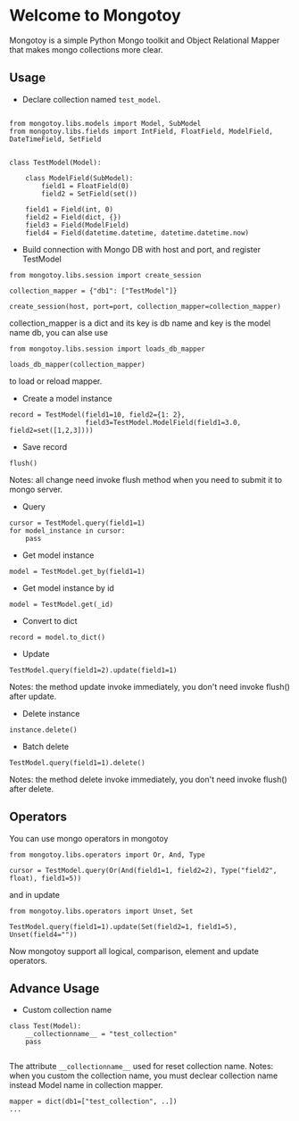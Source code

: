 # Welcome to Mongotoy

Mongotoy is a simple Python Mongo toolkit and Object Relational Mapper that makes mongo collections more clear.

## Usage

* Declare collection named `test_model`.

```

from mongotoy.libs.models import Model, SubModel
from mongotoy.libs.fields import IntField, FloatField, ModelField, DateTimeField, SetField


class TestModel(Model):

	class ModelField(SubModel):
		field1 = FloatField(0)
		field2 = SetField(set())

	field1 = Field(int, 0)
	field2 = Field(dict, {})
	field3 = Field(ModelField)
	field4 = Field(datetime.datetime, datetime.datetime.now)

```

* Build connection with Mongo DB with host and port, and register TestModel

```
from mongotoy.libs.session import create_session

collection_mapper = {"db1": ["TestModel"]}

create_session(host, port=port, collection_mapper=collection_mapper)
```

collection_mapper is a dict and its key is db name and key is the model name db, you can alse use

```
from mongotoy.libs.session import loads_db_mapper

loads_db_mapper(collection_mapper)
```

to load or reload mapper.

* Create a model instance

```
record = TestModel(field1=10, field2={1: 2},
				   field3=TestModel.ModelField(field1=3.0, field2=set([1,2,3])))
```
* Save record

```
flush()
```
Notes: all change need invoke flush method when you need to submit it to mongo server.
* Query

```
cursor = TestModel.query(field1=1)
for model_instance in cursor:
	pass
```
* Get model instance

```
model = TestModel.get_by(field1=1)
```
* Get model instance by id

```
model = TestModel.get(_id)
```
* Convert to dict

```
record = model.to_dict()
```
* Update

```
TestModel.query(field1=2).update(field1=1)
```
Notes: the method update invoke immediately, you don't need invoke flush() after update.

* Delete instance

```
instance.delete()
```
* Batch delete

```
TestModel.query(field1=1).delete()
```
Notes: the method delete invoke immediately, you don't need invoke flush() after delete.

## Operators
You can use mongo operators in mongotoy

```
from mongotoy.libs.operators import Or, And, Type

cursor = TestModel.query(Or(And(field1=1, field2=2), Type("field2", float), field1=5))
```
 and in update
```
from mongotoy.libs.operators import Unset, Set

TestModel.query(field1=1).update(Set(field2=1, field1=5), Unset(field4=""))
```
Now mongotoy support all logical, comparison, element and update operators.

## Advance Usage
* Custom collection name

```
class Test(Model):
	__collectionname__ = "test_collection"
	pass
	
```
The attribute `__collectionname__` used for reset collection name. 
Notes: when you custom the collection name, you must declear collection name instead Model name in collection mapper.

```
mapper = dict(db1=["test_collection", ..])
...
```